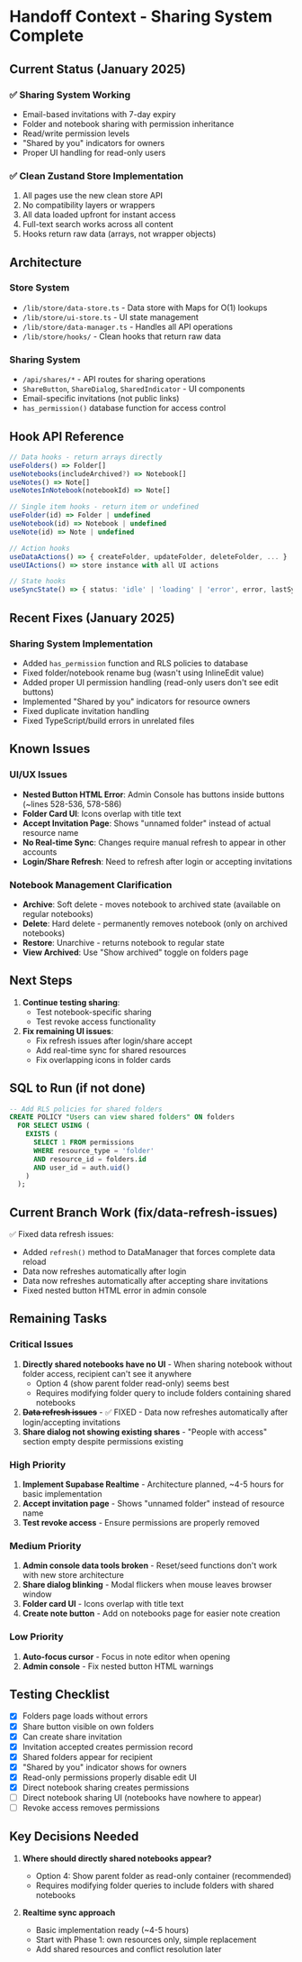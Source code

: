 # Handoff Context - Sharing System Complete

## Current Status (January 2025)

### ✅ Sharing System Working

- Email-based invitations with 7-day expiry
- Folder and notebook sharing with permission inheritance
- Read/write permission levels
- "Shared by you" indicators for owners
- Proper UI handling for read-only users

### ✅ Clean Zustand Store Implementation

1. All pages use the new clean store API
2. No compatibility layers or wrappers
3. All data loaded upfront for instant access
4. Full-text search works across all content
5. Hooks return raw data (arrays, not wrapper objects)

## Architecture

### Store System

- `/lib/store/data-store.ts` - Data store with Maps for O(1) lookups
- `/lib/store/ui-store.ts` - UI state management
- `/lib/store/data-manager.ts` - Handles all API operations
- `/lib/store/hooks/` - Clean hooks that return raw data

### Sharing System

- `/api/shares/*` - API routes for sharing operations
- `ShareButton`, `ShareDialog`, `SharedIndicator` - UI components
- Email-specific invitations (not public links)
- `has_permission()` database function for access control

## Hook API Reference

```typescript
// Data hooks - return arrays directly
useFolders() => Folder[]
useNotebooks(includeArchived?) => Notebook[]
useNotes() => Note[]
useNotesInNotebook(notebookId) => Note[]

// Single item hooks - return item or undefined
useFolder(id) => Folder | undefined
useNotebook(id) => Notebook | undefined
useNote(id) => Note | undefined

// Action hooks
useDataActions() => { createFolder, updateFolder, deleteFolder, ... }
useUIActions() => store instance with all UI actions

// State hooks
useSyncState() => { status: 'idle' | 'loading' | 'error', error, lastSyncTime }
```

## Recent Fixes (January 2025)

### Sharing System Implementation

- Added `has_permission` function and RLS policies to database
- Fixed folder/notebook rename bug (wasn't using InlineEdit value)
- Added proper UI permission handling (read-only users don't see edit buttons)
- Implemented "Shared by you" indicators for resource owners
- Fixed duplicate invitation handling
- Fixed TypeScript/build errors in unrelated files

## Known Issues

### UI/UX Issues

- **Nested Button HTML Error**: Admin Console has buttons inside buttons (~lines 528-536, 578-586)
- **Folder Card UI**: Icons overlap with title text
- **Accept Invitation Page**: Shows "unnamed folder" instead of actual resource name
- **No Real-time Sync**: Changes require manual refresh to appear in other accounts
- **Login/Share Refresh**: Need to refresh after login or accepting invitations

### Notebook Management Clarification

- **Archive**: Soft delete - moves notebook to archived state (available on regular notebooks)
- **Delete**: Hard delete - permanently removes notebook (only on archived notebooks)
- **Restore**: Unarchive - returns notebook to regular state
- **View Archived**: Use "Show archived" toggle on folders page

## Next Steps

1. **Continue testing sharing**:
   - Test notebook-specific sharing
   - Test revoke access functionality
2. **Fix remaining UI issues**:
   - Fix refresh issues after login/share accept
   - Add real-time sync for shared resources
   - Fix overlapping icons in folder cards

## SQL to Run (if not done)

```sql
-- Add RLS policies for shared folders
CREATE POLICY "Users can view shared folders" ON folders
  FOR SELECT USING (
    EXISTS (
      SELECT 1 FROM permissions
      WHERE resource_type = 'folder'
      AND resource_id = folders.id
      AND user_id = auth.uid()
    )
  );
```

## Current Branch Work (fix/data-refresh-issues)

✅ Fixed data refresh issues:

- Added `refresh()` method to DataManager that forces complete data reload
- Data now refreshes automatically after login
- Data now refreshes automatically after accepting share invitations
- Fixed nested button HTML error in admin console

## Remaining Tasks

### Critical Issues

1. **Directly shared notebooks have no UI** - When sharing notebook without folder access, recipient can't see it anywhere
   - Option 4 (show parent folder read-only) seems best
   - Requires modifying folder query to include folders containing shared notebooks
2. ~~**Data refresh issues**~~ - ✅ FIXED - Data now refreshes automatically after login/accepting invitations
3. **Share dialog not showing existing shares** - "People with access" section empty despite permissions existing

### High Priority

1. **Implement Supabase Realtime** - Architecture planned, ~4-5 hours for basic implementation
2. **Accept invitation page** - Shows "unnamed folder" instead of resource name
3. **Test revoke access** - Ensure permissions are properly removed

### Medium Priority

1. **Admin console data tools broken** - Reset/seed functions don't work with new store architecture
2. **Share dialog blinking** - Modal flickers when mouse leaves browser window
3. **Folder card UI** - Icons overlap with title text
4. **Create note button** - Add on notebooks page for easier note creation

### Low Priority

1. **Auto-focus cursor** - Focus in note editor when opening
2. **Admin console** - Fix nested button HTML warnings

## Testing Checklist

- [x] Folders page loads without errors
- [x] Share button visible on own folders
- [x] Can create share invitation
- [x] Invitation accepted creates permission record
- [x] Shared folders appear for recipient
- [x] "Shared by you" indicator shows for owners
- [x] Read-only permissions properly disable edit UI
- [x] Direct notebook sharing creates permissions
- [ ] Direct notebook sharing UI (notebooks have nowhere to appear)
- [ ] Revoke access removes permissions

## Key Decisions Needed

1. **Where should directly shared notebooks appear?**
   - Option 4: Show parent folder as read-only container (recommended)
   - Requires modifying folder queries to include folders with shared notebooks

2. **Realtime sync approach**
   - Basic implementation ready (~4-5 hours)
   - Start with Phase 1: own resources only, simple replacement
   - Add shared resources and conflict resolution later
